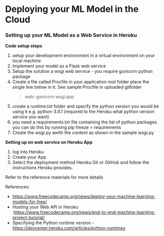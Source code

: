 # Deploying your ML Model in the Cloud

### Setting up your ML Model as a Web Service in Heroku

**Code setup steps**
1. setup your development environment in a virtual environment on your local machine
2. Implement your model as a Flask web service
3. Setup the solution a wsgi web service - you require gunicorn python package
4. Create a file called Procfile in your application root folder place the single line below in it. See sample Procfile in uploaded gitfolder
   > web: gunicorn wsgi:app
5. create a runtime.txt folder and specify the python version you would be using it e.g. python-3.9.1 (required to the Heroku what python version service you want)
6. you need a requirements.txt file containing the list of python packages. you can do this by running pip freeze > requirements
7. Create the wsgi.py awith the content as shown in the sample wsgi.py



**Setting up on web service on  Heroku App**
1. log into Heroku 
2. Create your App 
3. Select the deployment method Heroku Git or GitHub and follow the instructions Heroku provides.

Refer to the reference materials for more details

References:
-  https://www.freecodecamp.org/news/deploy-your-machine-learning-models-for-free/
-  Hosting your Web API  in Heroku :https://www.freecodecamp.org/news/end-to-end-machine-learning-project-turorial/
-  Specifying the Python runtime version - https://devcenter.heroku.com/articles/python-runtimes
